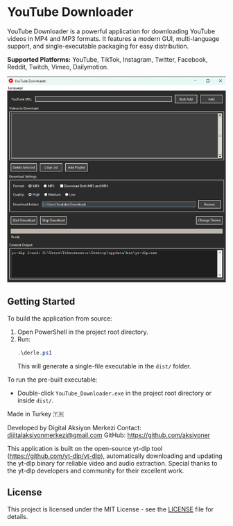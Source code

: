 # YouTube Downloader

YouTube Downloader is a powerful application for downloading YouTube videos in MP4 and MP3 formats. It features a modern GUI, multi-language support, and single-executable packaging for easy distribution.

**Supported Platforms:** YouTube, TikTok, Instagram, Twitter, Facebook, Reddit, Twitch, Vimeo, Dailymotion.

![Screenshot](ss.png) 

## Getting Started

To build the application from source:
1. Open PowerShell in the project root directory.
2. Run:
   ```powershell
   .\derle.ps1
   ```
   This will generate a single-file executable in the `dist/` folder.

To run the pre-built executable:
- Double-click `YouTube_Downloader.exe` in the project root directory or inside `dist/`.


Made in Turkey 🇹🇷

Developed by Digital Aksiyon Merkezi
Contact: dijitalaksiyonmerkezi@gmail.com
GitHub: https://github.com/aksiyoner


This application is built on the open-source yt-dlp tool (https://github.com/yt-dlp/yt-dlp), automatically downloading and updating the yt-dlp binary for reliable video and audio extraction.
Special thanks to the yt-dlp developers and community for their excellent work.


## License

This project is licensed under the MIT License - see the [LICENSE](LICENSE) file for details.